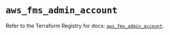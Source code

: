 # `aws_fms_admin_account`

Refer to the Terraform Registry for docs: [`aws_fms_admin_account`](https://registry.terraform.io/providers/hashicorp/aws/3.76.1/docs/resources/fms_admin_account).
